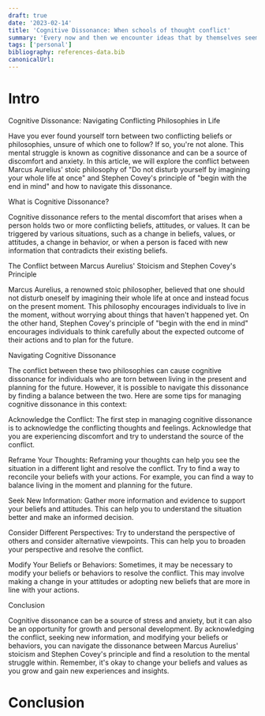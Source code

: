 ```yaml
---
draft: true
date: '2023-02-14'
title: 'Cognitive Dissonance: When schools of thought conflict'
summary: 'Every now and then we encounter ideas that by themselves seem great but upon deeper inspection we realize might not always be the care. A guide to navigating conflicting schools of thought on how to live life.'
tags: ['personal']
bibliography: references-data.bib
canonicalUrl:
---
```


# Intro

Cognitive Dissonance: Navigating Conflicting Philosophies in Life

Have you ever found yourself torn between two conflicting beliefs or philosophies, unsure of which one to follow? If so, you're not alone. This mental struggle is known as cognitive dissonance and can be a source of discomfort and anxiety. In this article, we will explore the conflict between Marcus Aurelius' stoic philosophy of "Do not disturb yourself by imagining your whole life at once" and Stephen Covey's principle of "begin with the end in mind" and how to navigate this dissonance.

What is Cognitive Dissonance?

Cognitive dissonance refers to the mental discomfort that arises when a person holds two or more conflicting beliefs, attitudes, or values. It can be triggered by various situations, such as a change in beliefs, values, or attitudes, a change in behavior, or when a person is faced with new information that contradicts their existing beliefs.

The Conflict between Marcus Aurelius' Stoicism and Stephen Covey's Principle

Marcus Aurelius, a renowned stoic philosopher, believed that one should not disturb oneself by imagining their whole life at once and instead focus on the present moment. This philosophy encourages individuals to live in the moment, without worrying about things that haven't happened yet. On the other hand, Stephen Covey's principle of "begin with the end in mind" encourages individuals to think carefully about the expected outcome of their actions and to plan for the future.

Navigating Cognitive Dissonance

The conflict between these two philosophies can cause cognitive dissonance for individuals who are torn between living in the present and planning for the future. However, it is possible to navigate this dissonance by finding a balance between the two. Here are some tips for managing cognitive dissonance in this context:

Acknowledge the Conflict: The first step in managing cognitive dissonance is to acknowledge the conflicting thoughts and feelings. Acknowledge that you are experiencing discomfort and try to understand the source of the conflict.

Reframe Your Thoughts: Reframing your thoughts can help you see the situation in a different light and resolve the conflict. Try to find a way to reconcile your beliefs with your actions. For example, you can find a way to balance living in the moment and planning for the future.

Seek New Information: Gather more information and evidence to support your beliefs and attitudes. This can help you to understand the situation better and make an informed decision.

Consider Different Perspectives: Try to understand the perspective of others and consider alternative viewpoints. This can help you to broaden your perspective and resolve the conflict.

Modify Your Beliefs or Behaviors: Sometimes, it may be necessary to modify your beliefs or behaviors to resolve the conflict. This may involve making a change in your attitudes or adopting new beliefs that are more in line with your actions.

Conclusion

Cognitive dissonance can be a source of stress and anxiety, but it can also be an opportunity for growth and personal development. By acknowledging the conflict, seeking new information, and modifying your beliefs or behaviors, you can navigate the dissonance between Marcus Aurelius' stoicism and Stephen Covey's principle and find a resolution to the mental struggle within. Remember, it's okay to change your beliefs and values as you grow and gain new experiences and insights.

# Conclusion
